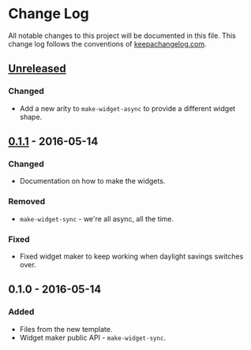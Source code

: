 # Change Log
All notable changes to this project will be documented in this file. This change log follows the conventions of [keepachangelog.com](http://keepachangelog.com/).

## [Unreleased][unreleased]
### Changed
- Add a new arity to `make-widget-async` to provide a different widget shape.

## [0.1.1] - 2016-05-14
### Changed
- Documentation on how to make the widgets.

### Removed
- `make-widget-sync` - we're all async, all the time.

### Fixed
- Fixed widget maker to keep working when daylight savings switches over.

## 0.1.0 - 2016-05-14
### Added
- Files from the new template.
- Widget maker public API - `make-widget-sync`.

[unreleased]: https://github.com/your-name/example-image-compojure/compare/0.1.1...HEAD
[0.1.1]: https://github.com/your-name/example-image-compojure/compare/0.1.0...0.1.1
